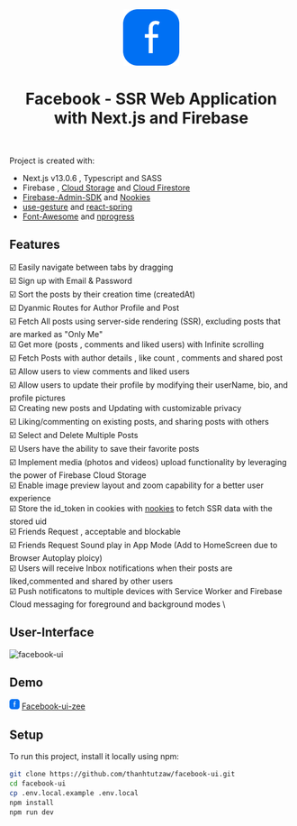 <div  align="center">
<img src="public/logo.svg" width="100" height="100" alt="logo" title="logo" /></div>
<h1 align="center" >Facebook - SSR Web Application with Next.js and Firebase</h1>
<br />

Project is created with:

* Next.js v13.0.6 , Typescript and SASS
* Firebase , [Cloud Storage](https://firebase.google.com/docs/storage/web/start) and [Cloud Firestore](https://firebase.google.com/docs/firestore)
* [Firebase-Admin-SDK](https://www.npmjs.com/package/firebase-admin) and [Nookies](https://www.npmjs.com/package/nookies)
* [use-gesture](https://www.npmjs.com/package/@use-gesture/react) and [react-spring](https://www.npmjs.com/package/react-spring)
* [Font-Awesome](https://fontawesome.com) and [nprogress](https://www.npmjs.com/package/nprogress)

## Features

:ballot_box_with_check: Easily navigate between tabs by dragging \
:ballot_box_with_check: Sign up with Email & Password \
:ballot_box_with_check: Sort the posts by their creation time (createdAt)\
:ballot_box_with_check: Dyanmic Routes for Author Profile and Post \
:ballot_box_with_check: Fetch All posts using server-side rendering (SSR), excluding posts that are marked as "Only Me" \
:ballot_box_with_check: Get more (posts , comments and liked users) with Infinite scrolling \
:ballot_box_with_check: Fetch Posts with author details , like count , comments and shared post \
:ballot_box_with_check: Allow users to view comments and liked users \
:ballot_box_with_check: Allow users to update their profile by modifying their userName, bio, and profile pictures\
:ballot_box_with_check: Creating new posts and Updating with customizable privacy \
:ballot_box_with_check: Liking/commenting on existing posts, and sharing posts with others \
:ballot_box_with_check: Select and Delete Multiple Posts \
:ballot_box_with_check: Users have the ability to save their favorite posts \
:ballot_box_with_check: Implement media (photos and videos) upload functionality by leveraging the power of Firebase Cloud Storage \
:ballot_box_with_check: Enable image preview layout and zoom capability for a better user experience \
:ballot_box_with_check: Store the id_token in cookies with [nookies](https://www.npmjs.com/package/nookies) to fetch SSR data with the stored uid \
:ballot_box_with_check: Friends Request , acceptable and blockable \
:ballot_box_with_check: Friends Request Sound play in App Mode (Add to HomeScreen due to Browser Autoplay ploicy) \
:ballot_box_with_check: Users will receive Inbox notifications when their posts are liked,commented and shared by other users \
:ballot_box_with_check: Push notificatons to multiple devices with Service Worker and Firebase Cloud messaging for foreground and background modes \

## User-Interface

![facebook-ui](https://github.com/thanhtutzaw/facebook-ui/assets/71011043/22e082c7-81d0-47ff-a7b1-a1067167d6f5)

## Demo

<img src="public/logo.svg" width="18" height="18" alt="logo" title="logo" />  [Facebook-ui-zee](https://facebook-ui-zee.vercel.app/)

## Setup

To run this project, install it locally using npm:

```bash
git clone https://github.com/thanhtutzaw/facebook-ui.git
cd facebook-ui
cp .env.local.example .env.local
npm install
npm run dev
```
